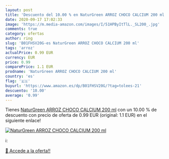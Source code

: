 ```yaml
---
layout: post
title: 'Descuento del 10.00 % en NaturGreen ARROZ CHOCO CALCIUM 200 ml'
date: 2020-09-17 17:02:33
image: 'https://m.media-amazon.com/images/I/51HPByItTlL._SL200_.jpg'
comments: true
category: ofertas
author: ring
slug: 'B01FHSV20G-es NaturGreen ARROZ CHOCO CALCIUM 200 ml'
tags: 'arroz'
actualPrice: 0.99 EUR
currency: EUR
price: 0.99
comparePrice: 1.1 EUR
prodname: 'NaturGreen ARROZ CHOCO CALCIUM 200 ml'
country: 'es'
flag: '🇪🇸'
buyurl: 'https://www.amazon.es/dp/B01FHSV20G/?tag=tolees-21'
descuento: '10.00'
average: '0.99'
---
```


Tienes [NaturGreen ARROZ CHOCO CALCIUM 200 ml](https://www.amazon.es/dp/B01FHSV20G/?tag=tolees-21) con un 10.00 % de descuento con precio de oferta de 0.99 EUR (original: 1.1 EUR) en el siguiente enlace!

[![NaturGreen ARROZ CHOCO CALCIUM 200 ml](https://m.media-amazon.com/images/I/51HPByItTlL._SL200_.jpg)](https://www.amazon.es/dp/B01FHSV20G/?tag=tolees-21)

ℹ️:


[🛒 Accede a la oferta!!](https://www.amazon.es/dp/B01FHSV20G/?tag=tolees-21)
